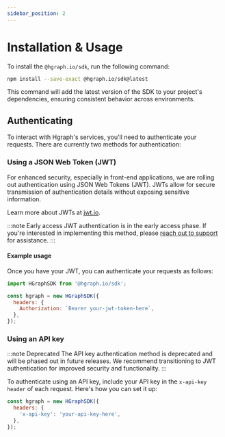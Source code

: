 ```yaml
---
sidebar_position: 2
---
```


# Installation & Usage

To install the `@hgraph.io/sdk`, run the following command:

```bash
npm install --save-exact @hgraph.io/sdk@latest
```

This command will add the latest version of the SDK to your project's dependencies, ensuring consistent behavior across environments.

## Authenticating

To interact with Hgraph's services, you'll need to authenticate your requests. There are currently two methods for authentication:

### Using a JSON Web Token (JWT)

For enhanced security, especially in front-end applications, we are rolling out authentication using JSON Web Tokens (JWT). JWTs allow for secure transmission of authentication details without exposing sensitive information.

Learn more about JWTs at [jwt.io](https://jwt.io/).

:::note Early access
JWT authentication is in the early access phase. If you're interested in implementing this method, please [reach out to support](/support) for assistance.
:::

#### Example usage

Once you have your JWT, you can authenticate your requests as follows:

```javascript
import HGraphSDK from '@hgraph.io/sdk';

const hgraph = new HGraphSDK({
  headers: {
    Authorization: `Bearer your-jwt-token-here`,
  },
});
```

### Using an API key

:::note Deprecated
The API key authentication method is deprecated and will be phased out in future releases. We recommend transitioning to JWT authentication for improved security and functionality.
:::

To authenticate using an API key, include your API key in the `x-api-key header` of each request. Here's how you can set it up:

```javascript
const hgraph = new HGraphSDK({
  headers: {
    'x-api-key': 'your-api-key-here',
  },
});
```

